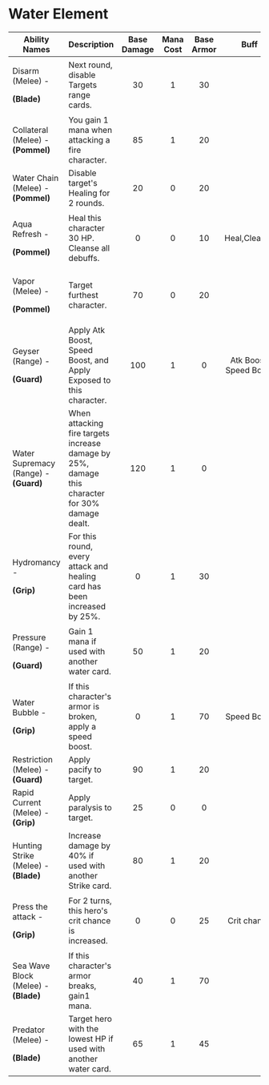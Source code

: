 # Water Element



| **Ability Names**                                         |                            **Description**                                                      | **Base Damage** | **Mana Cost** | **Base Armor** |        **Buff**        |   **Debuff**   |
| --------------------------------------------------------- | ----------------------------------------------------------------------------------------------- | :-------------: | :-----------: | :------------: | :--------------------: | :------------: |
| <p>Disarm (Melee) - </p><p><strong>(Blade)</strong></p>   | Next round, disable Targets range cards.                                                        |        30       |       1       |       30       |                        | Disarm (Range) |
| Collateral (Melee) - **(Pommel)**                         | You gain 1 mana when attacking a fire character.                                                |        85       |       1       |       20       |                        |                |
| Water Chain (Melee) - **(Pommel)**                        | Disable target's Healing for 2 rounds.                                                          |        20       |       0       |       20       |                        |     Cursed     |
| <p>Aqua Refresh - </p><p><strong>(Pommel)</strong></p>    | Heal this character 30 HP. Cleanse all debuffs.                                                 |        0        |       0       |       10       |      Heal,Cleanse      |                |
| <p>Vapor (Melee) - </p><p><strong>(Pommel)</strong></p>   | Target furthest character.                                                                      |        70       |       0       |       20       |                        |                |
| <p>Geyser (Range) - </p><p><strong>(Guard)</strong></p>   | Apply Atk Boost, Speed Boost, and Apply Exposed to this character.                              |       100       |       1       |        0       | Atk Boost, Speed Boost |     Exposed    |
| Water Supremacy (Range) - **(Guard)**                     | When attacking fire targets increase damage by 25%, damage this character for 30% damage dealt. |       120       |       1       |        0       |                        |                |
| <p>Hydromancy - </p><p><strong>(Grip)</strong></p>        | For this round, every attack and healing card has been increased by 25%.                        |        0        |       1       |       30       |                        |                |
| <p>Pressure (Range) - </p><p><strong>(Guard)</strong></p> | Gain 1 mana if used with another water card.                                                    |        50       |       1       |       20       |                        |                |
| <p>Water Bubble - </p><p><strong>(Grip)</strong></p>      | If this character's armor is broken, apply a speed boost.                                       |        0        |       1       |       70       |       Speed Boost      |                |
| Restriction (Melee) - **(Guard)**                         | Apply pacify to target.                                                                         |        90       |       1       |       20       |                        |     Pacify     |
| Rapid Current (Melee) - **(Grip)**                        | Apply paralysis to target.                                                                      |        25       |       0       |        0       |                        |    Paralysis   |
| Hunting Strike (Melee) - **(Blade)**                      | Increase damage by 40% if used with another Strike card.                                        |        80       |       1       |       20       |                        |                |
| <p>Press the attack - </p><p><strong>(Grip)</strong></p>  | For 2 turns, this hero's crit chance is increased.                                              |        0        |       0       |       25       |       Crit chance      |                |
| Sea Wave Block (Melee) - **(Blade)**                      | If this character's armor breaks, gain1 mana.                                                   |        40       |       1       |       70       |                        |    Confused    |
| <p>Predator (Melee) - </p><p><strong>(Blade)</strong></p> | Target hero with the lowest HP if used with another water card.                                 |        65       |       1       |       45       |                        |                |

